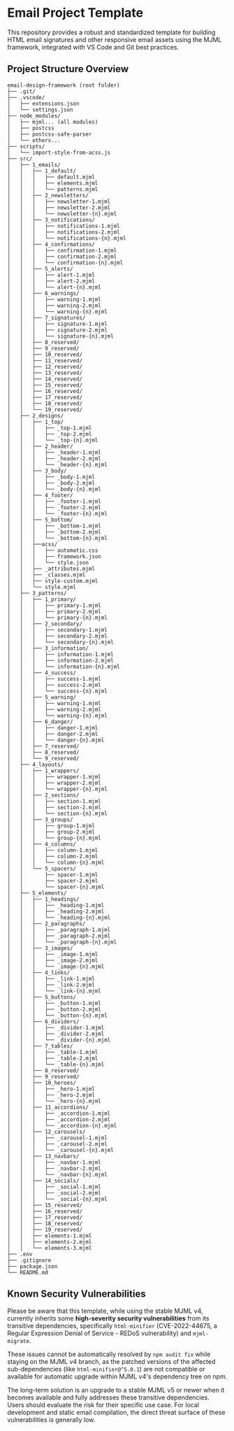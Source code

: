 # Email Project Template

This repository provides a robust and standardized template for building HTML email signatures and other responsive email assets using the MJML framework, integrated with VS Code and Git best practices.

## Project Structure Overview
```
email-design-framework (root folder)
├── .git/
├── .vscode/
│   ├── extensions.json
│   └── settings.json
├── node_modules/
│   ├── mjml... (all modules)
│   ├── postcss
│   ├── postcss-safe-parser
│   └── others...
├── scripts/
│   └── import-style-from-acss.js
├── src/
│   ├── 1_emails/
│   │   ├── 1_default/
│   │   │   ├── default.mjml
│   │   │   ├── elements.mjml
│   │   │   └── patterns.mjml
│   │   ├── 2_newsletters/
│   │   │   ├── newsletter-1.mjml
│   │   │   ├── newsletter-2.mjml
│   │   │   └── newsletter-{n}.mjml
│   │   ├── 3_notifications/
│   │   │   ├── notifications-1.mjml
│   │   │   ├── notifications-2.mjml
│   │   │   └── notifications-{n}.mjml
│   │   ├── 4_confirmations/
│   │   │   ├── confirmation-1.mjml
│   │   │   ├── confirmation-2.mjml
│   │   │   └── confirmation-{n}.mjml
│   │   ├── 5_alerts/
│   │   │   ├── alert-1.mjml
│   │   │   ├── alert-2.mjml
│   │   │   └── alert-{n}.mjml
│   │   ├── 6_warnings/
│   │   │   ├── warning-1.mjml
│   │   │   ├── warning-2.mjml
│   │   │   └── warning-{n}.mjml
│   │   ├── 7_signatures/
│   │   │   ├── signature-1.mjml
│   │   │   ├── signature-2.mjml
│   │   │   └── signature-{n}.mjml
│   │   ├── 8_reserved/
│   │   ├── 9_reserved/
│   │   ├── 10_reserved/
│   │   ├── 11_reserved/
│   │   ├── 12_reserved/
│   │   ├── 13_reserved/
│   │   ├── 14_reserved/
│   │   ├── 15_reserved/
│   │   ├── 16_reserved/
│   │   ├── 17_reserved/
│   │   ├── 18_reserved/
│   │   └── 19_reserved/
│   ├── 2_designs/
│   │   ├── 1_top/
│   │   │   ├── _top-1.mjml
│   │   │   ├── _top-2.mjml
│   │   │   └── _top-{n}.mjml
│   │   ├── 2_header/
│   │   │   ├── _header-1.mjml
│   │   │   ├── _header-2.mjml
│   │   │   └── _header-{n}.mjml
│   │   ├── 3_body/
│   │   │   ├── _body-1.mjml
│   │   │   ├── _body-2.mjml
│   │   │   └── _body-{n}.mjml
│   │   ├── 4_footer/
│   │   │   ├── _footer-1.mjml
│   │   │   ├── _footer-2.mjml
│   │   │   └── _footer-{n}.mjml
│   │   ├── 5_bottom/
│   │   │   ├── _bottom-1.mjml
│   │   │   ├── _bottom-2.mjml
│   │   │   └── _bottom-{n}.mjml
│   │   ├──acss/
│   │   │   ├── automatic.css
│   │   │   ├── framework.json
│   │   │   └── style.json
│   │   ├── _attributes.mjml
│   │   ├── _classes.mjml
│   │   ├── style-custom.mjml
│   │   └── style.mjml
│   ├── 3_patterns/
│   │   ├── 1_primary/
│   │   │   ├── primary-1.mjml
│   │   │   ├── primary-2.mjml
│   │   │   └── primary-{n}.mjml
│   │   ├── 2_secondary/
│   │   │   ├── secondary-1.mjml
│   │   │   ├── secondary-2.mjml
│   │   │   └── secondary-{n}.mjml
│   │   ├── 3_information/
│   │   │   ├── information-1.mjml
│   │   │   ├── information-2.mjml
│   │   │   └── information-{n}.mjml
│   │   ├── 4_success/
│   │   │   ├── success-1.mjml
│   │   │   ├── success-2.mjml
│   │   │   └── success-{n}.mjml
│   │   ├── 5_warning/
│   │   │   ├── warning-1.mjml
│   │   │   ├── warning-2.mjml
│   │   │   └── warning-{n}.mjml
│   │   ├── 6_danger/
│   │   │   ├── danger-1.mjml
│   │   │   ├── danger-2.mjml
│   │   │   └── danger-{n}.mjml
│   │   ├── 7_reserved/
│   │   ├── 8_reserved/
│   │   └── 9_reserved/
│   ├── 4_layouts/
│   │   ├── 1_wrappers/
│   │   │   ├── wrapper-1.mjml
│   │   │   ├── wrapper-2.mjml
│   │   │   └── wrapper-{n}.mjml
│   │   ├── 2_sections/
│   │   │   ├── section-1.mjml
│   │   │   ├── section-2.mjml
│   │   │   └── section-{n}.mjml
│   │   ├── 3_groups/
│   │   │   ├── group-1.mjml
│   │   │   ├── group-2.mjml
│   │   │   └── group-{n}.mjml
│   │   ├── 4_columns/
│   │   │   ├── column-1.mjml
│   │   │   ├── column-2.mjml
│   │   │   └── column-{n}.mjml
│   │   └── 5_spacers/
│   │       ├── spacer-1.mjml
│   │       ├── spacer-2.mjml
│   │       └── spacer-{n}.mjml
│   ├── 5_elements/
│   │   ├── 1_headings/
│   │   │   ├── _heading-1.mjml
│   │   │   ├── _heading-2.mjml
│   │   │   └── _heading-{n}.mjml
│   │   ├── 2_paragraphs/
│   │   │   ├── _paragraph-1.mjml
│   │   │   ├── _paragraph-2.mjml
│   │   │   └── _paragraph-{n}.mjml
│   │   ├── 3_images/
│   │   │   ├── _image-1.mjml
│   │   │   ├── _image-2.mjml
│   │   │   └── _image-{n}.mjml
│   │   ├── 4_links/
│   │   │   ├── _link-1.mjml
│   │   │   ├── _link-2.mjml
│   │   │   └── _link-{n}.mjml
│   │   ├── 5_buttons/
│   │   │   ├── _button-1.mjml
│   │   │   ├── _button-2.mjml
│   │   │   └── _button-{n}.mjml
│   │   ├── 6_dividers/
│   │   │   ├── _divider-1.mjml
│   │   │   ├── _divider-2.mjml
│   │   │   └── _divider-{n}.mjml
│   │   ├── 7_tables/
│   │   │   ├── _table-1.mjml
│   │   │   ├── _table-2.mjml
│   │   │   └── _table-{n}.mjml
│   │   ├── 8_reserved/
│   │   ├── 9_reserved/
│   │   ├── 10_heroes/
│   │   │   ├── _hero-1.mjml
│   │   │   ├── _hero-2.mjml
│   │   │   └── _hero-{n}.mjml
│   │   ├── 11_accordions/
│   │   │   ├── _accordion-1.mjml
│   │   │   ├── _accordion-2.mjml
│   │   │   └── _accordion-{n}.mjml
│   │   ├── 12_carousels/
│   │   │   ├── _carousel-1.mjml
│   │   │   ├── _carousel-2.mjml
│   │   │   └── _carousel-{n}.mjml
│   │   ├── 13_navbars/
│   │   │   ├── _navbar-1.mjml
│   │   │   ├── _navbar-2.mjml
│   │   │   └── _navbar-{n}.mjml
│   │   ├── 14_socials/
│   │   │   ├── _social-1.mjml
│   │   │   ├── _social-2.mjml
│   │   │   └── _social-{n}.mjml
│   │   ├── 15_reserved/
│   │   ├── 16_reserved/
│   │   ├── 17_reserved/
│   │   ├── 18_reserved/
│   │   ├── 19_reserved/
│   │   ├── elements-1.mjml
│   │   ├── elements-2.mjml
│   │   └── elements-3.mjml
├── .env
├── .gitignore
├── package.json
└── README.md
```

## Known Security Vulnerabilities

Please be aware that this template, while using the stable MJML v4, currently inherits some **high-severity security vulnerabilities** from its transitive dependencies, specifically `html-minifier` (CVE-2022-44675, a Regular Expression Denial of Service - REDoS vulnerability) and `mjml-migrate`.

These issues cannot be automatically resolved by `npm audit fix` while staying on the MJML v4 branch, as the patched versions of the affected sub-dependencies (like `html-minifier@^5.0.1`) are not compatible or available for automatic upgrade within MJML v4's dependency tree on npm.

The long-term solution is an upgrade to a stable MJML v5 or newer when it becomes available and fully addresses these transitive dependencies. Users should evaluate the risk for their specific use case. For local development and static email compilation, the direct threat surface of these vulnerabilities is generally low.
